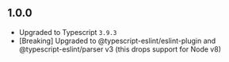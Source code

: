 ## 1.0.0

- Upgraded to Typescript `3.9.3`
- [Breaking] Upgraded to @typescript-eslint/eslint-plugin and @typescript-eslint/parser v3 (this drops support for Node v8)
